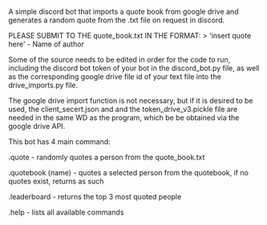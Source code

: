 A simple discord bot that imports a quote book from google drive and generates a random quote from the .txt file on request in discord.

PLEASE SUBMIT TO THE quote_book.txt IN THE FORMAT: > 'insert quote here' - Name of author

Some of the source needs to be edited in order for the code to run, including the discord bot token of your bot in the discord_bot.py file, as well as the corresponding google drive file id of your text file into the drive_imports.py file.

The google drive import function is not necessary, but if it is desired to be used, the client_secert.json and and the token_drive_v3.pickle file are needed in the same WD as the program, which be be obtained via the google drive API.

This bot has 4 main command:

.quote - randomly quotes a person from the quote_book.txt

.quotebook (name) - quotes a selected person from the quotebook, if no quotes exist, returns as such

.leaderboard - returns the top 3 most quoted people

.help - lists all available commands

